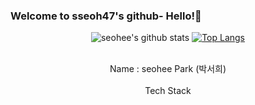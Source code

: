 ### Welcome to sseoh47's github- Hello!👋
<div align="center">
  
![seohee's github stats](https://github-readme-stats.vercel.app/api?username=sseoh47&show_icons=true&theme=radical)
[![Top Langs](https://github-readme-stats.vercel.app/api/top-langs/?username=sseoh47&layout=compact&theme=dracula)](https://github.com/sseoh47)

<br>
Name : seohee Park (박서희)
<br>
<br>
Tech Stack
<br>

</div>
